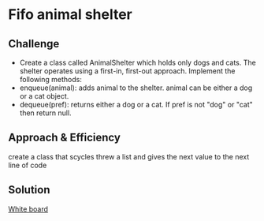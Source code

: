 # Fifo animal shelter

## Challenge

- Create a class called AnimalShelter which holds only dogs and cats. The shelter operates using a first-in, first-out approach.
  Implement the following methods:
- enqueue(animal): adds animal to the shelter. animal can be either a dog or a cat object.
- dequeue(pref): returns either a dog or a cat. If pref is not "dog" or "cat" then return null.

## Approach & Efficiency

create a class that scycles threw a list and gives the next value to the next line of code

## Solution

[White board](https://docs.google.com/spreadsheets/d/1eZn3SfuDaDNs_GlhOQlwv66sE4boWq5Tz__1wBkvrqg/edit?usp=sharing)
